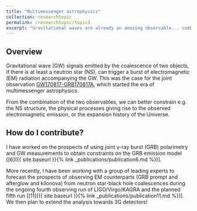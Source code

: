 ```yaml
---
title: "Multimessenger astrophysics"
collection: researchtopic
permalink: /researchtopic/topic3
excerpt: "Gravitational waves are already an amazing observable... combining them with electromagnetic counterparts we learn even more!"
---
```


## Overview
Gravitational wave (GW) signals emitted by the coalescence of two objects, if there is at least a neutron star (NS), can trigger a burst of electromagnetic (EM) radiation accompanying the GW. This was the case for the joint observation <a href="https://iopscience.iop.org/article/10.3847/2041-8213/aa920c" target="_blank">GW170817-GRB170817A</a>, which started the era of multimessenger astrophysics. 

From the combination of the two observables, we can better constrain e.g. the NS structure, the physical processes giving rise to the observed electromagnetic emission, or the expansion history of the Universe.

## How do I contribute?

I have worked on the prospects of using joint &gamma;-ray burst (GRB) polarimetry and GW measurements to obtain constraints on the GRB emission model [[6]({{ site.baseurl }}{% link _publications/publication6.md %})].

More recently, I have been working with a group of leading experts to forecast the prospects of observing EM counterparts (GRB prompt and afterglow and kilonova) from neutron star-black hole coalescences during the ongoing fourth observing run of LIGO/Virgo/KAGRA and the planned fifth run [[11]({{ site.baseurl }}{% link _publications/publication11.md %})]. We then plan to extend the analysis towards 3G detectors!

